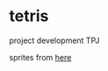 # tetris
project development TPJ

sprites from <a href = "https://unluckystudio.com/free-game-artassets-15-tetris-game-assets/"  target="_blank">here</a>
